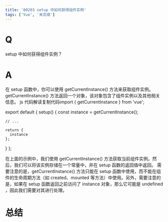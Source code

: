 ```yaml
---
title: '00203 setup 中如何获得组件实例'
tags: ['Vue', '未完成']
---
```


# Q

setup 中如何获得组件实例？

# A

在 setup 函数中，你可以使用 getCurrentInstance() 方法来获取组件实例。getCurrentInstance() 方法返回一个对象，该对象包含了组件实例以及其他相关信息。
js 代码解读复制代码import { getCurrentInstance } from 'vue';

export default {
  setup() {
    const instance = getCurrentInstance();

    // ...

    return {
      instance
    };
  }
};


在上面的示例中，我们使用 getCurrentInstance() 方法获取当前组件实例。然后，我们可以将该实例存储在一个常量中，并在 setup 函数的返回值中返回。
需要注意的是，getCurrentInstance() 方法只能在 setup 函数中使用，而不能在组件的生命周期方法（如 created、mounted 等方法）中使用。另外，需要注意的是，如果在 setup 函数返回之前访问了 instance 对象，那么它可能是 undefined ，因此我们需要对其进行处理。


# 总结



<script>
  function func() {

  }
  
</script>